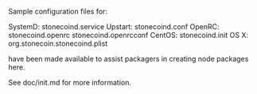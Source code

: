 Sample configuration files for:

SystemD: stonecoind.service
Upstart: stonecoind.conf
OpenRC:  stonecoind.openrc
         stonecoind.openrcconf
CentOS:  stonecoind.init
OS X:    org.stonecoin.stonecoind.plist

have been made available to assist packagers in creating node packages here.

See doc/init.md for more information.
